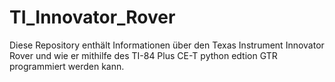 # TI_Innovator_Rover
Diese Repository enthält Informationen über den Texas Instrument Innovator Rover und wie er mithilfe des TI-84 Plus CE-T python edtion GTR programmiert werden kann.
